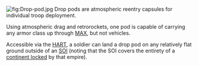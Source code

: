 ![](Drop-pod.jpg "fig:Drop-pod.jpg") Drop pods are atmospheric reentry
capsules for individual troop deployment.

Using atmospheric drag and retrorockets, one pod is capable of carrying
any armor class up through [MAX](Mechanized_Assault_Exo-Suit.md), but not vehicles.

Accessible via the [HART](../terminology/HART.md), a soldier can land a drop
pod on any relatively flat ground outside of an [SOI](../locations/Sphere_of_Influence.md)
(noting that the SOI covers the entirety of a [continent
locked](../etc/Continental_lock.md) by that empire).

<!--[Category:Game Items](Category:Game_Items.md)-->

